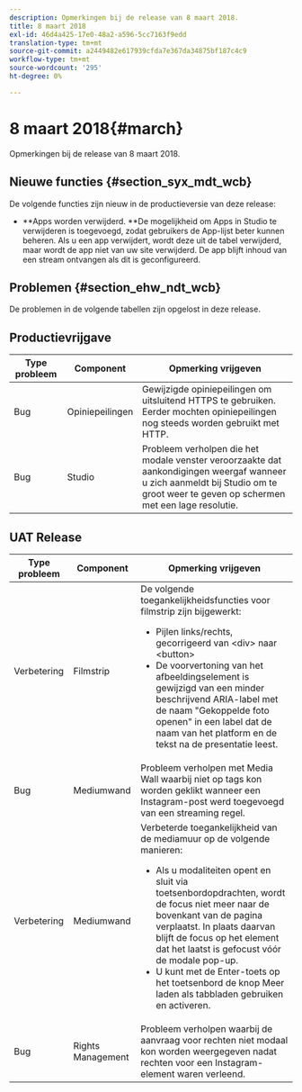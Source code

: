 ```yaml
---
description: Opmerkingen bij de release van 8 maart 2018.
title: 8 maart 2018
exl-id: 46d4a425-17e0-48a2-a596-5cc7163f9edd
translation-type: tm+mt
source-git-commit: a2449482e617939cfda7e367da34875bf187c4c9
workflow-type: tm+mt
source-wordcount: '295'
ht-degree: 0%

---
```


# 8 maart 2018{#march}

Opmerkingen bij de release van 8 maart 2018.

## Nieuwe functies {#section_syx_mdt_wcb}

De volgende functies zijn nieuw in de productieversie van deze release:

* **Apps worden verwijderd. **De mogelijkheid om Apps in Studio te verwijderen is toegevoegd, zodat gebruikers de App-lijst beter kunnen beheren. Als u een app verwijdert, wordt deze uit de tabel verwijderd, maar wordt de app niet van uw site verwijderd. De app blijft inhoud van een stream ontvangen als dit is geconfigureerd.

## Problemen {#section_ehw_ndt_wcb}

De problemen in de volgende tabellen zijn opgelost in deze release.

## Productievrijgave

| **Type probleem** | **Component** | **Opmerking vrijgeven** |
|---|---|---|
| Bug | Opiniepeilingen | Gewijzigde opiniepeilingen om uitsluitend HTTPS te gebruiken. Eerder mochten opiniepeilingen nog steeds worden gebruikt met HTTP. |
| Bug | Studio | Probleem verholpen die het modale venster veroorzaakte dat aankondigingen weergaf wanneer u zich aanmeldt bij Studio om te groot weer te geven op schermen met een lage resolutie. |

## UAT Release

| Type probleem | Component | Opmerking vrijgeven |
|--- |--- |--- |
| Verbetering | Filmstrip | De volgende toegankelijkheidsfuncties voor filmstrip zijn bijgewerkt: <br><ul><li>Pijlen links/rechts, gecorrigeerd van &lt;div> naar &lt;button> </li><li>De voorvertoning van het afbeeldingselement is gewijzigd van een minder beschrijvend ARIA-label met de naam &quot;Gekoppelde foto openen&quot; in een label dat de naam van het platform en de tekst na de presentatie leest.</li></ul> |
| Bug | Mediumwand | Probleem verholpen met Media Wall waarbij niet op tags kon worden geklikt wanneer een Instagram-post werd toegevoegd van een streaming regel. |
| Verbetering | Mediumwand | Verbeterde toegankelijkheid van de mediamuur op de volgende manieren: <br><ul><li>Als u modaliteiten opent en sluit via toetsenbordopdrachten, wordt de focus niet meer naar de bovenkant van de pagina verplaatst. In plaats daarvan blijft de focus op het element dat het laatst is gefocust vóór de modale pop-up.</li><li>U kunt met de Enter-toets op het toetsenbord de knop Meer laden als tabbladen gebruiken en activeren.</li></ul> |
| Bug | Rights Management | Probleem verholpen waarbij de aanvraag voor rechten niet modaal kon worden weergegeven nadat rechten voor een Instagram-element waren verleend. |

